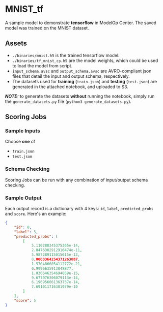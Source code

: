 # MNIST_tf
A sample model to demonstrate **tensorflow** in ModelOp Center. The saved model was trained on the MNIST dataset.


## Assets
- `./binaries/mnist.h5` is the trained tensorflow model.
- `./binaries/tf_mnist_cp.h5` are the model weights, which could be used to load the model from script.
- `input_schema.avsc` and `output_schema.avsc` are AVRO-compliant json files that detail the input and output schema, respectively.
- The datasets used for **training** (`train.json`) and **testing** (`test.json`) are generated in the attached notebook, and uploaded to S3.

**_NOTE:_**  to generate the datasets **without** running the notebook, simply run the `generate_datasets.py` file (`python3 generate_datasets.py`).

## Scoring Jobs

### Sample Inputs

Choose **one** of
 - `train.json`
 - `test.json`

### Schema Checking

Scoring Jobs can be run with any combination of input/output schema checking.

### Sample Output

Each output record is a dictionary with 4 keys: `id`, `label`, `predicted_probs` and `score`. Here's an example:
```json
{
    "id": 0,
    "label": 5,
    "predicted_probs": [
        [
            5.110288345375365e-14,
            2.8476302912916474e-11,
            5.987289115015615e-13,
            0.0003364254371263087,
            1.5704866054112772e-21,
            0.9996635913848877,
            1.036646354694859e-15,
            9.677076306079113e-14,
            6.196956061363737e-14,
            7.691011716381979e-10
        ]
    ],
    "score": 5
}
```